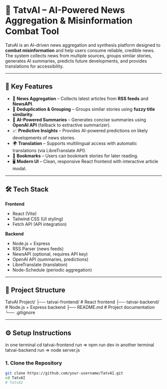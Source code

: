 # 📰 TatvAI – AI-Powered News Aggregation & Misinformation Combat Tool

TatvAI is an AI-driven news aggregation and synthesis platform designed to **combat misinformation** and help users consume reliable, credible news.  
The system collects news from multiple sources, groups similar stories, generates AI summaries, predicts future developments, and provides translations for accessibility.

---

## 🌟 Key Features

- 🔎 **News Aggregation** – Collects latest articles from **RSS feeds** and **NewsAPI**.  
- 🧩 **Deduplication & Grouping** – Groups similar stories using **fuzzy title similarity**.  
- 🤖 **AI-Powered Summaries** – Generates concise summaries using **OpenAI API** (fallback to extractive summarizer).  
- 📈 **Predictive Insights** – Provides AI-powered predictions on likely developments of news stories.  
- 🌍 **Translation** – Supports multilingual access with automatic translations (via LibreTranslate API).  
- 🔖 **Bookmarks** – Users can bookmark stories for later reading.  
- 🖥 **Modern UI** – Clean, responsive React frontend with interactive article modal.  

---

## 🛠 Tech Stack

**Frontend**
- React (Vite)
- Tailwind CSS (UI styling)
- Fetch API (API integration)

**Backend**
- Node.js + Express
- RSS Parser (news feeds)
- NewsAPI (optional, requires API key)
- OpenAI API (summaries, predictions)
- LibreTranslate (translation)
- Node-Schedule (periodic aggregation)

---

## 📂 Project Structure

TatvAI Project/
├── tatvai-frontend/ # React frontend
├── tatvai-backend/ # Node.js + Express backend
├── README.md # Project documentation
└── .gitignore


---

## ⚙️ Setup Instructions
in one terminal cd tatvai-frontend run => npm run dev
in another terminal tatvai-backend run => node server.js

### 1. Clone the Repository
```bash
git clone https://github.com/your-username/TatvAI.git
cd TatvAI
#   T a t v A I  
 